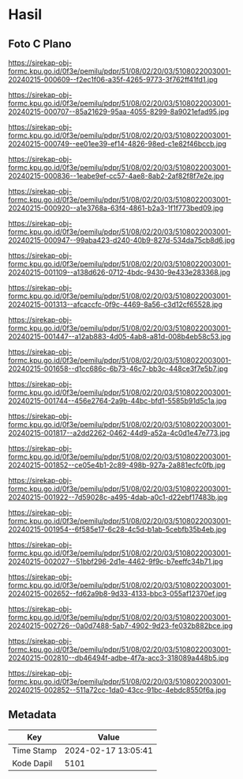# Hasil

## Foto C Plano

https://sirekap-obj-formc.kpu.go.id/0f3e/pemilu/pdpr/51/08/02/20/03/5108022003001-20240215-000609--f2ec1f06-a35f-4265-9773-3f762ff41fd1.jpg

https://sirekap-obj-formc.kpu.go.id/0f3e/pemilu/pdpr/51/08/02/20/03/5108022003001-20240215-000707--85a21629-95aa-4055-8299-8a9021efad95.jpg

https://sirekap-obj-formc.kpu.go.id/0f3e/pemilu/pdpr/51/08/02/20/03/5108022003001-20240215-000749--ee01ee39-ef14-4826-98ed-c1e82f46bccb.jpg

https://sirekap-obj-formc.kpu.go.id/0f3e/pemilu/pdpr/51/08/02/20/03/5108022003001-20240215-000836--1eabe9ef-cc57-4ae8-8ab2-2af82f8f7e2e.jpg

https://sirekap-obj-formc.kpu.go.id/0f3e/pemilu/pdpr/51/08/02/20/03/5108022003001-20240215-000920--a1e3768a-63f4-4861-b2a3-1f1f773bed09.jpg

https://sirekap-obj-formc.kpu.go.id/0f3e/pemilu/pdpr/51/08/02/20/03/5108022003001-20240215-000947--99aba423-d240-40b9-827d-534da75cb8d6.jpg

https://sirekap-obj-formc.kpu.go.id/0f3e/pemilu/pdpr/51/08/02/20/03/5108022003001-20240215-001109--a138d626-0712-4bdc-9430-9e433e283368.jpg

https://sirekap-obj-formc.kpu.go.id/0f3e/pemilu/pdpr/51/08/02/20/03/5108022003001-20240215-001313--afcaccfc-0f9c-4469-8a56-c3d12cf65528.jpg

https://sirekap-obj-formc.kpu.go.id/0f3e/pemilu/pdpr/51/08/02/20/03/5108022003001-20240215-001447--a12ab883-4d05-4ab8-a81d-008b4eb58c53.jpg

https://sirekap-obj-formc.kpu.go.id/0f3e/pemilu/pdpr/51/08/02/20/03/5108022003001-20240215-001658--d1cc686c-6b73-46c7-bb3c-448ce3f7e5b7.jpg

https://sirekap-obj-formc.kpu.go.id/0f3e/pemilu/pdpr/51/08/02/20/03/5108022003001-20240215-001744--456e2764-2a9b-44bc-bfd1-5585b91d5c1a.jpg

https://sirekap-obj-formc.kpu.go.id/0f3e/pemilu/pdpr/51/08/02/20/03/5108022003001-20240215-001817--a2dd2262-0462-44d9-a52a-4c0d1e47e773.jpg

https://sirekap-obj-formc.kpu.go.id/0f3e/pemilu/pdpr/51/08/02/20/03/5108022003001-20240215-001852--ce05e4b1-2c89-498b-927a-2a881ecfc0fb.jpg

https://sirekap-obj-formc.kpu.go.id/0f3e/pemilu/pdpr/51/08/02/20/03/5108022003001-20240215-001922--7d59028c-a495-4dab-a0c1-d22ebf17483b.jpg

https://sirekap-obj-formc.kpu.go.id/0f3e/pemilu/pdpr/51/08/02/20/03/5108022003001-20240215-001954--6f585e17-6c28-4c5d-b1ab-5cebfb35b4eb.jpg

https://sirekap-obj-formc.kpu.go.id/0f3e/pemilu/pdpr/51/08/02/20/03/5108022003001-20240215-002027--51bbf296-2d1e-4462-9f9c-b7eeffc34b71.jpg

https://sirekap-obj-formc.kpu.go.id/0f3e/pemilu/pdpr/51/08/02/20/03/5108022003001-20240215-002652--fd62a9b8-9d33-4133-bbc3-055af12370ef.jpg

https://sirekap-obj-formc.kpu.go.id/0f3e/pemilu/pdpr/51/08/02/20/03/5108022003001-20240215-002726--0a0d7488-5ab7-4902-9d23-fe032b882bce.jpg

https://sirekap-obj-formc.kpu.go.id/0f3e/pemilu/pdpr/51/08/02/20/03/5108022003001-20240215-002810--db46494f-adbe-4f7a-acc3-318089a448b5.jpg

https://sirekap-obj-formc.kpu.go.id/0f3e/pemilu/pdpr/51/08/02/20/03/5108022003001-20240215-002852--511a72cc-1da0-43cc-91bc-4ebdc8550f6a.jpg


## Metadata

| Key        | Value               |
| ---------- | ------------------- |
| Time Stamp | 2024-02-17 13:05:41 |
| Kode Dapil | 5101                |




